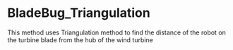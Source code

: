 # BladeBug_Triangulation
This method uses Triangulation method to find the distance of the robot on the turbine blade from the hub of the wind turbine
